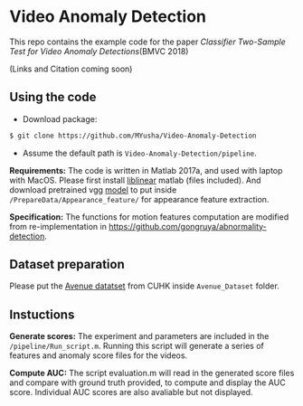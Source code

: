 # Video Anomaly Detection

This repo contains the example code for the paper *Classifier Two-Sample Test for Video Anomaly Detections*(BMVC 2018)

(Links and Citation coming soon)

## Using the code
* Download package:
```bash
$ git clone https://github.com/MYusha/Video-Anomaly-Detection
```
* Assume the default path is `Video-Anomaly-Detection/pipeline`.

**Requirements:** The code is written in Matlab 2017a, and used with laptop with MacOS. Please first install
[liblinear](https://www.csie.ntu.edu.tw/~cjlin/liblinear/)
matlab (files included). And download pretrained vgg [model](http://www.vlfeat.org/matconvnet/pretrained/) to put inside `/PrepareData/Appearance_feature/` for appearance feature extraction.

**Specification:** The functions for motion features computation are modified from re-implementation in https://github.com/gongruya/abnormality-detection.

## Dataset preparation
Please put the
[Avenue datatset](http://www.cse.cuhk.edu.hk/leojia/projects/detectabnormal/dataset.html)
from CUHK inside `Avenue_Dataset` folder.

## Instuctions
**Generate scores:** 
The experiment and parameters are included in the `/pipeline/Run_script.m`. Running this script will generate a series of features and anomaly score files for the videos.
  
**Compute AUC:** 
The script evaluation.m will read in the generated score files and compare with ground truth provided, to compute and display the AUC score. Individual AUC scores are also avaliable but not displayed. 
